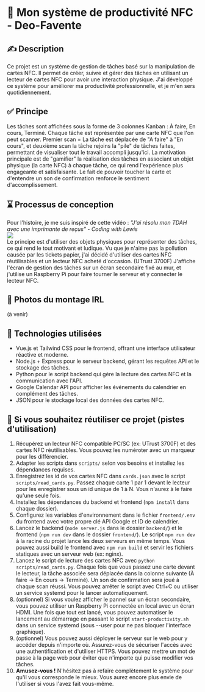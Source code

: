 # 🪪 Mon système de productivité NFC - Deo-Favente
## ✍️ Description
Ce projet est un système de gestion de tâches basé sur la manipulation de cartes NFC. Il permet de créer, suivre et gérer des tâches en utilisant un lecteur de cartes NFC pour avoir une interaction physique. J'ai développé ce système pour améliorer ma productivité professionnelle, et je m'en sers quotidiennement.

## ✅ Principe
Les tâches sont affichées sous la forme de 3 colonnes Kanban : À faire, En cours, Terminé. Chaque tâche est représentée par une carte NFC que l'on peut scanner. Premier scan = La tâche est déplacée de "A faire" à "En cours", et deuxième scan la tâche rejoins la "pile" de tâches faites, permettant de visualiser tout le travail accompli jusqu'ici. La motivation principale est de "gamifier" la réalisation des tâches en associant un objet physique (la carte NFC) à chaque tâche, ce qui rend l'expérience plus engageante et satisfaisante. Le fait de pouvoir toucher la carte et d'entendre un son de confirmation renforce le sentiment d'accomplissement.

## ⌛ Processus de conception
Pour l'histoire, je me suis inspiré de cette vidéo : 
*"J'ai résolu mon TDAH avec une imprimante de reçus" - Coding with Lewis* <br>
[![](https://markdown-videos-api.jorgenkh.no/youtube/xg45b8UXoZI)](https://youtu.be/xg45b8UXoZI)<br>
Le principe est d'utiliser des objets physiques pour représenter des tâches, ce qui rend le tout motivant et ludique. Vu que je n'aime pas la pollution causée par les tickets papier, j'ai décidé d'utiliser des cartes NFC réutilisables et un lecteur NFC acheté d'occasion. (UTrust 3700F)
J'affiche l'écran de gestion des tâches sur un écran secondaire fixé au mur, et j'utilise un Raspberry Pi pour faire tourner le serveur et y connecter le lecteur NFC.

## 📸 Photos du montage IRL
(à venir)

## 🔧 Technologies utilisées
- Vue.js et Tailwind CSS pour le frontend, offrant une interface utilisateur réactive et moderne.
- Node.js + Express pour le serveur backend, gérant les requêtes API et le stockage des tâches.
- Python pour le script backend qui gère la lecture des cartes NFC et la communication avec l'API.
- Google Calendar API pour afficher les événements du calendrier en complément des tâches.
- JSON pour le stockage local des données des cartes NFC.

## 💖 Si vous souhaitez réutiliser ce projet (pistes d'utilisation)
1. Récupérez un lecteur NFC compatible PC/SC (ex: UTrust 3700F) et des cartes NFC réutilisables. Vous pouvez les numéroter avec un marqueur pour les différencier.
2. Adapter les scripts dans `scripts/` selon vos besoins et installez les dépendances requises.
3. Enregistrez les id de vos cartes NFC dans `cards.json` avec le script `scripts/read_cards.py`. Passez chaque carte 1 par 1 devant le lecteur pour les enregistrer sous un id unique de 1 à N. Vous n'aurez à le faire qu'une seule fois.
4. Installez les dépendances du backend et frontend (`npm install` dans chaque dossier).
5. Configurez les variables d'environnement dans le fichier `frontend/.env` du frontend avec votre propre clé API Google et ID de calendrier.
6. Lancez le backend (`node server.js` dans le dossier `backend/`) et le frontend (`npm run dev` dans le dossier `frontend/`). Le script `npm run dev` à la racine du projet lance les deux serveurs en même temps. Vous pouvez aussi build le frontend avec `npm run build` et servir les fichiers statiques avec un serveur web (ex: nginx).
7. Lancez le script de lecture des cartes NFC avec `python scripts/read_cards.py`. Chaque fois que vous passez une carte devant le lecteur, la tâche associée sera déplacée dans la colonne suivante (À faire -> En cours -> Terminé). Un son de confirmation sera joué à chaque scan réussi. Vous pouvez arrêter le script avec Ctrl+C ou utiliser un service systemd pour le lancer automatiquement.
8. (optionnel) Si vous voulez afficher le pannel sur un écran secondaire, vous pouvez utiliser un Raspberry Pi connectée en local avec un écran HDMI. Une fois que tout est lancé, vous pouvez automatiser le lancement au démarrage en passant le script `start-productivity.sh` dans un service systemd (sous --user pour ne pas bloquer l'interface graphique).
9. (optionnel) Vous pouvez aussi déployer le serveur sur le web pour y accéder depuis n'importe où. Assurez-vous de sécuriser l'accès avec une authentification et d'utiliser HTTPS. Vous pouvez mettre un mot de passe à la page web pour éviter que n'importe qui puisse modifier vos tâches.
10. **Amusez-vous !** N'hésitez pas à refaire complètement le système pour qu'il vous corresponde le mieux. Vous aurez encore plus envie de l'utiliser si vous l'avez fait vous-même.
